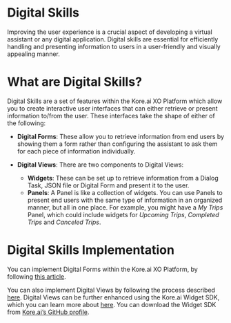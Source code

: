 # **Digital Skills**

 Improving the user experience is a crucial aspect of developing a virtual assistant or any digital application. Digital skills are essential for efficiently handling and presenting information to users in a user-friendly and visually appealing manner.

# What are Digital Skills?
Digital Skills are a set of features within the Kore.ai XO Platform which allow you to create interactive user interfaces that can either retrieve or present information to/from the user. These interfaces take the shape of either of the following:
* **Digital Forms**: These allow you to retrieve information from end users by showing them a form rather than configuring the assistant to ask them for each piece of information individually.
* **Digital Views**: There are two components to Digital Views:

    * **Widgets**: These can be set up to retrieve information from a Dialog Task, JSON file or Digital Form and present it to the user. 
    * **Panels**: A Panel is like a collection of widgets. You can use Panels to present end users with the same type of information in an organized manner, but all in one place. For example, you might have a _My Trips_ Panel, which could include widgets for _Upcoming Trips_, _Completed Trips_ and _Canceled Trips_.

# Digital Skills Implementation
You can implement Digital Forms within the Kore.ai XO Platform, by following [this article](https://developer.kore.ai/docs/bots/bot-builder-tool/digital-forms/). 

You can also implement Digital Views by following the process described [here](https://developer.kore.ai/docs/bots/bot-builder-tool/digital-views/). Digital Views can be further enhanced using the Kore.ai Widget SDK, which you can learn more about [here](https://developer.kore.ai/docs/bots/sdks/kore-ai-widget-sdk-tutorial/). You can download the Widget SDK from [Kore.ai’s GitHub profile](https://github.com/Koredotcom/web-kore-sdk).
